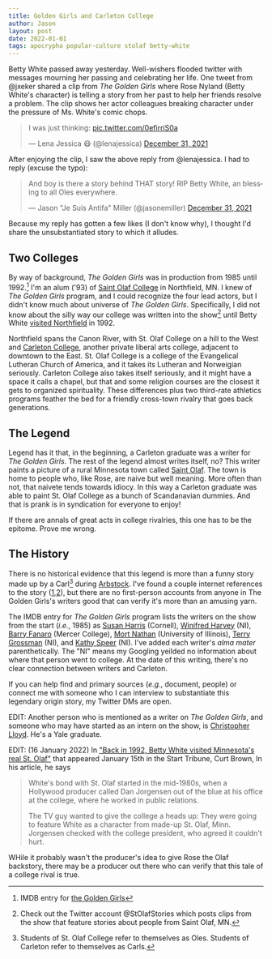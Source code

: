 ```yaml
---
title: Golden Girls and Carleton College
author: Jason
layout: post
date: 2022-01-01
tags: apocrypha popular-culture stolaf betty-white
---
```


Betty White passed away yesterday.  Well-wishers flooded twitter with messages mourning her passing and celebrating her life.  One tweet from @jxeker shared a clip from *The Golden Girls* where Rose Nyland (Betty White's character) is telling a story from her past to help her friends resolve a problem.  The clip shows her actor colleagues breaking character under the pressure  of Ms. White's comic chops.

<blockquote class="twitter-tweet"><p lang="en" dir="ltr">I was just thinking: <a href="https://t.co/0efirriS0a">pic.twitter.com/0efirriS0a</a></p>&mdash; Lena Jessica 😷 (@lenajessica) <a href="https://twitter.com/lenajessica/status/1477021695210885124?ref_src=twsrc%5Etfw">December 31, 2021</a></blockquote> <script async src="https://platform.twitter.com/widgets.js" charset="utf-8"></script>

After enjoying the clip, I saw the above reply from @lenajessica.  I had to reply (excuse the typo):

<blockquote class="twitter-tweet"><p lang="en" dir="ltr">And boy is there a story behind THAT story! RIP Betty White, an blessing to all Oles everywhere.</p>&mdash; Jason &quot;Je Suis Antifa&quot; Miller (@jasonemiller) <a href="https://twitter.com/jasonemiller/status/1477039110082613251?ref_src=twsrc%5Etfw">December 31, 2021</a></blockquote> <script async src="https://platform.twitter.com/widgets.js" charset="utf-8"></script>

Because my reply has gotten a few likes (I don't know why), I thought I'd share the unsubstantiated story to which it alludes.  

## Two Colleges
By way of background, *The Golden Girls* was in production from 1985 until 1992.[^1]  I'm an alum ('93) of [Saint Olaf College](http://wp.stolaf.edu) in Northfield, MN.  I knew of *The Golden Girls* program, and I could recognize the four lead actors, but I didn't know much about universe of *The Golden Girls*.  Specifically, I did not know about the silly way our college was written into the show[^3] until Betty White [visited Northfield](https://wp.stolaf.edu/wp-content/uploads/2021/12/St.-Olaf-Magazine-Fall-2012-The-Golden-Girl.pdf) in 1992.

Northfield spans the Canon River, with St. Olaf College on a hill to the West and [Carleton College](https://www.carleton.edu), another private liberal arts college, adjacent to downtown to the East.  St. Olaf College is a college of the Evangelical Lutheran Church of America, and it takes its Lutheran and Norweigian seriously.  Carleton College also takes itself seriously, and it might have a space it calls a chapel, but that and some religion courses are the closest it gets to organized spirituality.  These differences plus two third-rate athletics programs feather the bed for a friendly cross-town rivalry that goes back generations.

## The Legend

Legend has it that, in the beginning, a Carleton graduate was a writer for *The Golden Girls*.  The rest of the legend almost writes itself, no?  This writer paints a picture of a rural Minnesota town called [Saint Olaf](https://en.wikipedia.org/wiki/Rose_Nylund#St._Olaf).  The town is home to people who, like Rose, are naive but well meaning.  More often than not, that naivete tends towards idiocy.  In this way a Carleton graduate was able to paint St. Olaf College as a bunch of Scandanavian dummies.  And that is prank is in syndication for everyone to enjoy!

If there are annals of great acts in college rivalries, this one has to be the epitome.  Prove me wrong.

## The History
There is no historical evidence that this legend is more than a funny story made up by a Carl[^2] during [Arbstock](https://webcache.googleusercontent.com/search?q=cache:F38XhW7Zii4J:https://thecarletonian.com/2020/05/30/drinking-with-the-oles-and-a-t-pain-teapot-sproncert-through-the-decades/+&cd=1&hl=en&ct=clnk&gl=us&client=safari).  I've found a couple internet references to the story ([1](https://www.sitcomsonline.com/boards/showthread.php?t=317520),[2](https://www.city-data.com/forum/minnesota/1162091-fictional-st-olaf-mn-hometown-rose-3.html)), but there are no first-person accounts from anyone in The Golden Girls's writers good that can verify it's more than an amusing yarn.

The IMDB entry for *The Golden Girls* program lists the writers on the show from the start (*i.e.*, 1985) as
[Susan Harris](https://www.imdb.com/name/nm0365358/?ref_=ttfc_fc_wr1) (Cornell), [Winifred Harvey](https://www.imdb.com/name/nm0381161/?ref_=ttfc_fc_wr4) (NI), [Barry Fanaro](https://www.imdb.com/name/nm0266673/?ref_=ttfc_fc_wr6) (Mercer College), [Mort Nathan](https://www.imdb.com/name/nm0622240/?ref_=ttfc_fc_wr8) (University of Illinois), [Terry Grossman](https://www.imdb.com/name/nm0343724/?ref_=ttfc_fc_wr10) (NI), and [Kathy Speer](https://www.imdb.com/name/nm0817565/?ref_=ttfc_fc_wr12) (NI).  I've added each writer's *alma mater* parenthetically.  The "NI" means my Googling yeilded no information about where that person went to college.  At the date of this writing, there's no clear connection between writers and Carleton.

If you can help find and primary sources (*e.g.*, document, people) or connect me with someone who I can interview to substantiate this legendary origin story, my Twitter DMs are open.

EDIT:  Another person who is mentioned as a writer on *The Golden Girls*, and someone who may have started as an intern on the show, is [Christopher Lloyd](https://www.imdb.com/name/nm0515941/?ref_=ttfc_fc_wr20).  He's a Yale graduate.

EDIT: (16 January 2022)  In ["Back in 1992, Betty White visited Minnesota's real St. Olaf"](https://www.startribune.com/back-in-1992-betty-white-visited-minnesotas-real-st-olaf/600136234/) that appeared January 15th in the Start Tribune, Curt Brown,  In his article, he says

>White's bond with St. Olaf started in the mid-1980s, when a Hollywood producer called Dan Jorgensen out of the blue at his office at the college, where he worked in public relations.
>
>The TV guy wanted to give the college a heads up: They were going to feature White as a character from made-up St. Olaf, Minn. Jorgensen checked with the college president, who agreed it couldn't hurt.

WHile it probably wasn't the producer's idea to give Rose the Olaf backstory, there may be a producer out there who can verify that this tale of a college rival is true.

[^1]: IMDB entry for [the Golden Girls](https://www.imdb.com/title/tt0088526/)
[^2]:  Students of St. Olaf College refer to themselves as Oles.  Students of Carleton refer to themselves as Carls.
[^3]: Check out the Twitter account @StOlafStories which posts clips from the show that feature stories about people from Saint Olaf, MN.

<!--
SYNTAX FOR IMAGES
* use services to create JPG and to create thumbnail that is 720px wide

[![ALT-TEXT](/assets/images/filename-thumbnail.jpg)](/assets/images/filename.jpg)
-->

<!--
SYNTAX FOR VIDEO
* convert MOV to mp4 using VLC

<video width="480" height="320" controls="controls">
  <source src="/assets/media/filename.m4v" type="video/mp4">
</video>
-->

